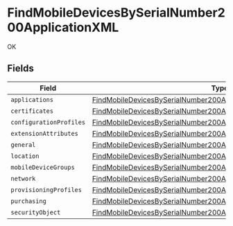 # FindMobileDevicesBySerialNumber200ApplicationXML

OK


## Fields

| Field                                                                                                                                                                       | Type                                                                                                                                                                        | Required                                                                                                                                                                    | Description                                                                                                                                                                 |
| --------------------------------------------------------------------------------------------------------------------------------------------------------------------------- | --------------------------------------------------------------------------------------------------------------------------------------------------------------------------- | --------------------------------------------------------------------------------------------------------------------------------------------------------------------------- | --------------------------------------------------------------------------------------------------------------------------------------------------------------------------- |
| `applications`                                                                                                                                                              | [FindMobileDevicesBySerialNumber200ApplicationXMLApplications](../../models/operations/findmobiledevicesbyserialnumber200applicationxmlapplications.md)[]                   | :heavy_minus_sign:                                                                                                                                                          | N/A                                                                                                                                                                         |
| `certificates`                                                                                                                                                              | [FindMobileDevicesBySerialNumber200ApplicationXMLCertificates](../../models/operations/findmobiledevicesbyserialnumber200applicationxmlcertificates.md)[]                   | :heavy_minus_sign:                                                                                                                                                          | N/A                                                                                                                                                                         |
| `configurationProfiles`                                                                                                                                                     | [FindMobileDevicesBySerialNumber200ApplicationXMLConfigurationProfiles](../../models/operations/findmobiledevicesbyserialnumber200applicationxmlconfigurationprofiles.md)[] | :heavy_minus_sign:                                                                                                                                                          | N/A                                                                                                                                                                         |
| `extensionAttributes`                                                                                                                                                       | [FindMobileDevicesBySerialNumber200ApplicationXMLExtensionAttributes](../../models/operations/findmobiledevicesbyserialnumber200applicationxmlextensionattributes.md)[]     | :heavy_minus_sign:                                                                                                                                                          | N/A                                                                                                                                                                         |
| `general`                                                                                                                                                                   | [FindMobileDevicesBySerialNumber200ApplicationXMLGeneral](../../models/operations/findmobiledevicesbyserialnumber200applicationxmlgeneral.md)                               | :heavy_minus_sign:                                                                                                                                                          | N/A                                                                                                                                                                         |
| `location`                                                                                                                                                                  | [FindMobileDevicesBySerialNumber200ApplicationXMLLocation](../../models/operations/findmobiledevicesbyserialnumber200applicationxmllocation.md)                             | :heavy_minus_sign:                                                                                                                                                          | N/A                                                                                                                                                                         |
| `mobileDeviceGroups`                                                                                                                                                        | [FindMobileDevicesBySerialNumber200ApplicationXMLMobileDeviceGroups](../../models/operations/findmobiledevicesbyserialnumber200applicationxmlmobiledevicegroups.md)[]       | :heavy_minus_sign:                                                                                                                                                          | N/A                                                                                                                                                                         |
| `network`                                                                                                                                                                   | [FindMobileDevicesBySerialNumber200ApplicationXMLNetwork](../../models/operations/findmobiledevicesbyserialnumber200applicationxmlnetwork.md)                               | :heavy_minus_sign:                                                                                                                                                          | N/A                                                                                                                                                                         |
| `provisioningProfiles`                                                                                                                                                      | [FindMobileDevicesBySerialNumber200ApplicationXMLProvisioningProfiles](../../models/operations/findmobiledevicesbyserialnumber200applicationxmlprovisioningprofiles.md)[]   | :heavy_minus_sign:                                                                                                                                                          | N/A                                                                                                                                                                         |
| `purchasing`                                                                                                                                                                | [FindMobileDevicesBySerialNumber200ApplicationXMLPurchasing](../../models/operations/findmobiledevicesbyserialnumber200applicationxmlpurchasing.md)                         | :heavy_minus_sign:                                                                                                                                                          | N/A                                                                                                                                                                         |
| `securityObject`                                                                                                                                                            | [FindMobileDevicesBySerialNumber200ApplicationXMLSecurityObject](../../models/operations/findmobiledevicesbyserialnumber200applicationxmlsecurityobject.md)                 | :heavy_minus_sign:                                                                                                                                                          | N/A                                                                                                                                                                         |